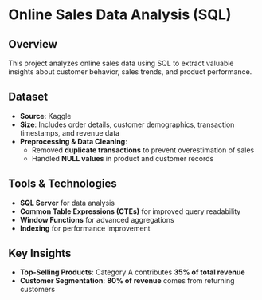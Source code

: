 # Online Sales Data Analysis (SQL)  

## Overview  
This project analyzes online sales data using SQL to extract valuable insights about customer behavior, sales trends, and product performance.

## Dataset  
- **Source**: Kaggle
- **Size**: Includes order details, customer demographics, transaction timestamps, and revenue data  
- **Preprocessing & Data Cleaning**:  
  - Removed **duplicate transactions** to prevent overestimation of sales  
  - Handled **NULL values** in product and customer records  

## Tools & Technologies  
- **SQL Server** for data analysis  
- **Common Table Expressions (CTEs)** for improved query readability  
- **Window Functions** for advanced aggregations  
- **Indexing** for performance improvement

## Key Insights  
- **Top-Selling Products**: Category A contributes **35% of total revenue**
- **Customer Segmentation**: **80% of revenue** comes from returning customers
